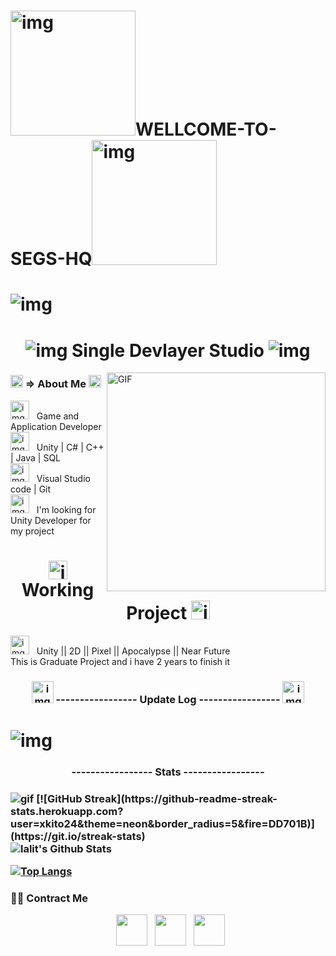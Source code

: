 
<h1 ><img src="https://gametora.com/images/umamusume/trainer_titles/honor_103304.png" alt="img" width="200" />WELLCOME-TO-SEGS-HQ<img src="https://gametora.com/images/umamusume/trainer_titles/honor_103305.png" alt="img"  width="200"  />
</h1>
<h1> <img src="https://im.ezgif.com/tmp/ezgif-1-1e4965e9ad.gif" alt="img" /> </h1>
<h1 align="center">  <img src="https://media.discordapp.net/stickers/975666684134297620.webp?size=80"  alt="img" />
   Single Devlayer Studio 
<img src="https://media.discordapp.net/stickers/975669250175930392.webp?size=80" alt="img" />
</h1>
<img align="right" alt="GIF" src="https://media.discordapp.net/attachments/394381268965654530/1074179431167434822/ezgif-3-4b9d09d96a.gif?width=330&height=312" width="350"/>
<h3> <img src="https://media.discordapp.net/stickers/975669164884770836.webp?size=20" width="20" alt="img"/> => About Me  <img src="https://media.discordapp.net/stickers/975670239939428352.webp?size=20" width="20" alt="img"/> </h3>
<div><img src="https://media.discordapp.net/stickers/975669312658473010.webp?size=80" alt="img" width="30"/> &nbsp;  Game and Application Developer <div/>
<div> <img src="https://media.discordapp.net/stickers/975670452397682758.webp?size=80" alt="img" width="30"/> &nbsp;  Unity | C# | C++ | Java | SQL <div/>
<div>  <img src="https://media.discordapp.net/stickers/999491777511817278.webp?size=80" alt="img" width="30"/> &nbsp;  Visual Studio code | Git <div/>
<div>  <img src="https://media.discordapp.net/stickers/975670300203180102.webp?size=80" alt="img" width="30"/> &nbsp;  I'm looking for Unity Developer for my project <div/>


<h1 align="center"><img src="https://static.wikia.nocookie.net/fategrandorder/images/b/b9/MasterMission_Button_1.png" alt="img"/ width="30"> Working Project <img src="https://static.wikia.nocookie.net/fategrandorder/images/8/8c/MasterMission_Button_2.png" alt="img"/ width="30"> </h1>

  <div>  <img src="https://media.discordapp.net/stickers/975670519644962838.webp?size=80" alt="img" width="30"/> &nbsp;  Unity || 2D || Pixel || Apocalypse || Near Future    
     <div/>
     <div> This is Graduate Project and i have 2 years to finish it <div/>
     
        
        
<h3 align="center">  <img src="https://media.discordapp.net/stickers/975670675912159263.webp?size=80" alt="img" width="35"/> ----------------- Update Log -----------------  <img src="https://media.discordapp.net/stickers/975670675912159263.webp?size=80" alt="img" width="35"/> <h3/>
<h1> <img src="https://im4.ezgif.com/tmp/ezgif-4-30e39d0712.gif" alt="img" align="center" /> </h1>   



   
<h3 align="center">    ----------------- Stats ----------------- <h3>
   <img src="https://im3.ezgif.com/tmp/ezgif-3-c6b3874882.gif" alt="gif" />
[![GitHub Streak](https://github-readme-streak-stats.herokuapp.com?user=xkito24&theme=neon&border_radius=5&fire=DD701B)](https://git.io/streak-stats)

<br>

<img align="center" src="https://github-readme-stats.vercel.app/api?username=xkito24&include_all_commits=true&count_private=true&show_icons=true&line_height=20&title_color=7A7ADB&icon_color=2234AE&text_color=D3D3D3&bg_color=0,000000,130F40" alt="lalit's Github Stats">

</br>



[![Top Langs](https://github-readme-stats.vercel.app/api/top-langs/?username=xkito24&layout=compact&text_color=daf7dc&bg_color=151515)](https://github.com/xkito24/github-readme-stats)




<h3> 🤝🏻 Contract Me </h3>

<p align="center">
&nbsp; <a href="https://steamcommunity.com/id/abc123abcabc/" target="_blank" rel="noopener noreferrer"><img src="https://th.bing.com/th/id/R.93a4a65e7693d8b1739c9fb203089801?rik=0SXpP4ELODKVDw&riu=http%3a%2f%2flogos-download.com%2fwp-content%2fuploads%2f2016%2f05%2fSteam_icon_logo_logotype.png&ehk=Ya5ZQkkpV3rYH47HN9szTQIGNfhSUD5XF9CKYLZtQzc%3d&risl=&pid=ImgRaw&r=0" width="50" /></a>  
&nbsp; <a href="https://www.facebook.com/ConVybayACC/" target="_blank" rel="noopener noreferrer"><img src="https://th.bing.com/th/id/R.24b3e22f73d6957bce3abdb0968990cb?rik=VZb20S6CtzvQog&riu=http%3a%2f%2f4.bp.blogspot.com%2f-Rm3giw7mj_8%2fVQLP1ZWAVwI%2fAAAAAAAAXw0%2fWPoJhWJu_aY%2fs1600%2ffacebook-iOS-icon.png&ehk=BuqxeNZJaZRBVpO%2fxgkZuT8cWrMJYhILEmBh5U8WnaM%3d&risl=&pid=ImgRaw&r=0" width="50" /></a>
&nbsp; <a href="mailto:hkscxd20@gmail.com" target="_blank" rel="noopener noreferrer"><img src="https://img.icons8.com/plasticine/100/000000/gmail.png"  width="50" /></a>
</p>


